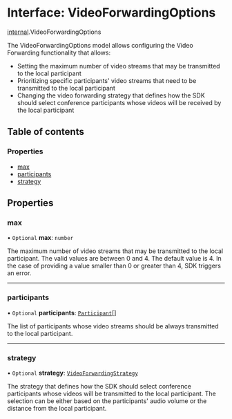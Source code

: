 # Interface: VideoForwardingOptions

[internal](../modules/internal.md).VideoForwardingOptions

The VideoForwardingOptions model allows configuring the Video Forwarding functionality that allows:

- Setting the maximum number of video streams that may be transmitted to the local participant
- Prioritizing specific participants' video streams that need to be transmitted to the local participant
- Changing the video forwarding strategy that defines how the SDK should select conference participants whose videos will be received by the local participant

## Table of contents

### Properties

- [max](internal.VideoForwardingOptions.md#max)
- [participants](internal.VideoForwardingOptions.md#participants)
- [strategy](internal.VideoForwardingOptions.md#strategy)

## Properties

### max

• `Optional` **max**: `number`

The maximum number of video streams that may be transmitted to the local participant. The valid values are between 0 and 4. The default value is 4. In the case of providing a value smaller than 0 or greater than 4, SDK triggers an error.

___

### participants

• `Optional` **participants**: [`Participant`](internal.Participant.md)[]

The list of participants whose video streams should be always transmitted to the local participant.

___

### strategy

• `Optional` **strategy**: [`VideoForwardingStrategy`](../enums/internal.VideoForwardingStrategy.md)

The strategy that defines how the SDK should select conference participants whose videos will be transmitted to the local participant. The selection can be either based on the participants' audio volume or the distance from the local participant.
